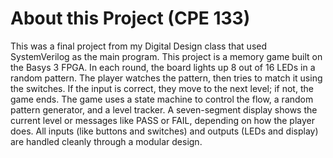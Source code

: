 # About this Project (CPE 133)
This was a final project from my Digital Design class that used SystemVerilog as the main program. This project is a memory game built on the Basys 3 FPGA. In each round, the board lights up 8 out of 16 LEDs in a random pattern. The player watches the pattern, then tries to match it using the switches. If the input is correct, they move to the next level; if not, the game ends. The game uses a state machine to control the flow, a random pattern generator, and a level tracker. A seven-segment display shows the current level or messages like PASS or FAIL, depending on how the player does. All inputs (like buttons and switches) and outputs (LEDs and display) are handled cleanly through a modular design.
